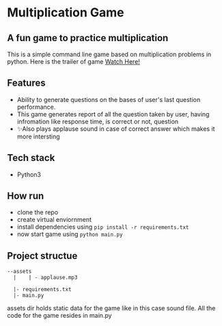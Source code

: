 # Multiplication Game
## A fun game to practice multiplication


This is a simple command line game based on multiplication problems in python.
Here is the trailer of game [Watch Here!](https://drive.google.com/file/d/1Ho9tFmvLOPI-P7rZYmUcAdGLnzJydmke/view?usp=sharing)
## Features
- Ability to generate questions on the bases of user's last question performance.
- This game generates report of all the question taken by user, having infromation like response time, is correct or not, question
- ✨Also plays applause sound in case of correct answer which makes it more intersting

## Tech stack
- Python3

## How run
- clone the repo
- create virtual enviornment
- install dependencies using `pip install -r requirements.txt`
- now start game using `python main.py`

## Project structue
```
--assets
  |    | - applause.mp3
  
  |- requirements.txt
  |- main.py
```
assets dir holds static data for the game like in this case sound file.
All the code for the game resides in main.py


